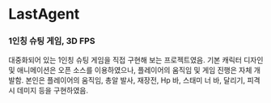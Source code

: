 # LastAgent
### 1인칭 슈팅 게임, 3D FPS

대중화되어 있는 1인칭 슈팅 게임을 직접 구현해 보는 프로젝트였음. 기본 캐릭터 디자인 및 애니메이션은 오픈 소스를 이용하였으나, 플레이어의 움직임 및 게임 진행은 자체 개발함. 본인은 플레이어의 움직임, 총알 발사, 재장전, Hp 바, 스태미 너 바, 달리기, 피격 시 데미지 등을 구현하였음.
